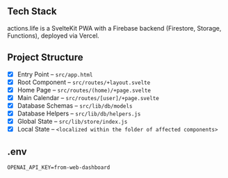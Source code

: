 ## Tech Stack
actions.life is a SvelteKit PWA with a Firebase backend (Firestore, Storage, Functions), deployed via Vercel.

## Project Structure
- [x] Entry Point – ```src/app.html```
- [x] Root Component – ```src/routes/+layout.svelte```
- [x] Home Page – ```src/routes/(home)/+page.svelte```
- [x] Main Calendar – ```src/routes/[user]/+page.svelte```
- [x] Database Schemas – ```src/lib/db/models```
- [x] Database Helpers – ```src/lib/db/helpers.js```
- [x] Global State – ```src/lib/store/index.js```
- [x] Local State – ```<localized within the folder of affected components>```

## .env
```
OPENAI_API_KEY=from-web-dashboard
```
